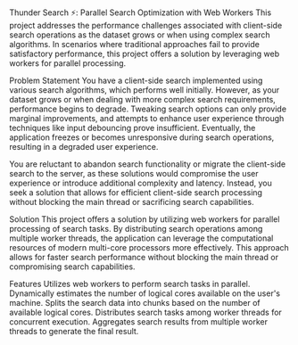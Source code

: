 Thunder Search ⚡: Parallel Search Optimization with Web Workers
This project addresses the performance challenges associated with client-side search operations as the dataset grows or when using complex search algorithms. In scenarios where traditional approaches fail to provide satisfactory performance, this project offers a solution by leveraging web workers for parallel processing.

Problem Statement
You have a client-side search implemented using various search algorithms, which performs well initially. However, as your dataset grows or when dealing with more complex search requirements, performance begins to degrade. Tweaking search options can only provide marginal improvements, and attempts to enhance user experience through techniques like input debouncing prove insufficient. Eventually, the application freezes or becomes unresponsive during search operations, resulting in a degraded user experience.

You are reluctant to abandon search functionality or migrate the client-side search to the server, as these solutions would compromise the user experience or introduce additional complexity and latency. Instead, you seek a solution that allows for efficient client-side search processing without blocking the main thread or sacrificing search capabilities.

Solution
This project offers a solution by utilizing web workers for parallel processing of search tasks. By distributing search operations among multiple worker threads, the application can leverage the computational resources of modern multi-core processors more effectively. This approach allows for faster search performance without blocking the main thread or compromising search capabilities.

Features
Utilizes web workers to perform search tasks in parallel.
Dynamically estimates the number of logical cores available on the user's machine.
Splits the search data into chunks based on the number of available logical cores.
Distributes search tasks among worker threads for concurrent execution.
Aggregates search results from multiple worker threads to generate the final result.
